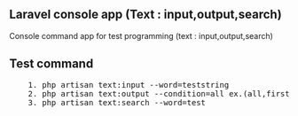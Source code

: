 ## Laravel console app (Text : input,output,search)
Console command app for test programming  (text : input,output,search)

## Test command

<pre>
    1. php artisan text:input --word=teststring
    2. php artisan text:output --condition=all ex.(all,first,last)
    3. php artisan text:search --word=test
</pre>
